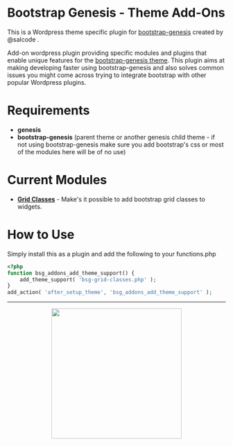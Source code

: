 # Bootstrap Genesis - Theme Add-Ons
This is a Wordpress theme specific plugin for [bootstrap-genesis](https://github.com/salcode/bootstrap-genesis) created by @salcode .

Add-on wordpress plugin providing specific modules and plugins that enable unique features for the [bootstrap-genesis theme](https://github.com/salcode/bootstrap-genesis). This plugin aims at making developing faster using bootstrap-genesis and also solves common issues you might come across trying to integrate bootstrap with other popular Wordpress plugins.

# Requirements
 - **genesis** 
 - **bootstrap-genesis** (parent theme or another genesis child theme - if not using bootstrap-genesis make sure you add bootstrap's css or most of the modules here will be of no use)


# Current Modules
 - **[Grid Classes](https://github.com/bryanwillis/bootstrap-genesis-addons/blob/master/addons/bsg-grid-classes.php)** - Make's it possible to add bootstrap grid classes to widgets.
 
# How to Use
 Simply install this as a plugin and add the following to your functions.php

```php
<?php
function bsg_addons_add_theme_support() {
	add_theme_support( 'bsg-grid-classes.php' );
}
add_action( 'after_setup_theme', 'bsg_addons_add_theme_support' );
```

----------

<p align="center"><img align="middle" width="300" src="https://cloud.githubusercontent.com/assets/4042621/6660594/fb19d3a0-cb6a-11e4-91c8-87e908b2baf2.png" /></p>


